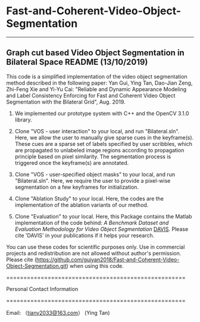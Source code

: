 # Fast-and-Coherent-Video-Object-Segmentation

-------------------------------------------------------------------------
Graph cut based Video Object Segmentation in Bilateral Space
README (13/10/2019)
-------------------------------------------------------------------------

This code is a simplified implementation of the video object segmentation method described in the following paper: 
Yan Gui, Ying Tan, Dao-Jian Zeng, Zhi-Feng Xie and Yi-Yu Cai: "Reliable and Dynamic Appearance Modeling and Label Consistency Enforcing for Fast and Coherent Video Object Segmentation with the Bilateral Grid", Aug. 2019.

1. We implemented our prototype system with  C++ and the OpenCV 3.1.0 library. 
   
2. Clone "VOS - user interaction" to your local, and run "Bilateral.sln". Here, we allow the user to manually give sparse cues in the keyframe(s). These cues are a sparse set of labels specified by user scribbles, which are propagated to unlabeled image regions according to propagation principle based on pixel similarity. The segmentation process is triggered once the keyframe(s) are annotated.

3. Clone "VOS - user-specified object masks" to your local, and run "Bilateral.sln". Here, we require the user to provide a pixel-wise segmentation on a few keyframes for initialization.

4. Clone "Ablation Study" to your local. Here, the codes are the implementation of the ablation variants of our method.

5. Clone "Evaluation" to your local. Here, this Package contains the Matlab implementation of the code behind: 
*A Benchmark Dataset and Evaluation Methodology for Video Object Segmentation* 
[DAVIS](https://graphics.ethz.ch/~perazzif/davis/index.html). 
Please cite 'DAVIS' in your publications if it helps your research.


You can use these codes for scientific purposes only. Use in commercial projects and redistribution are not allowed without author's permission. Please cite (https://github.com/guiyan2018/Fast-and-Coherent-Video-Object-Segmentation.git) when using this code. 

====================================================

Personal Contact Information

====================================================

Email:
	（tiany2033@163.com）		(Ying Tan)
